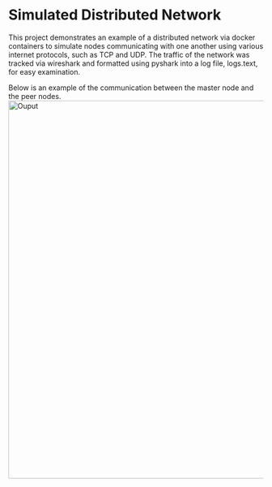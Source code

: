 # Simulated Distributed Network
This project demonstrates an example of a distributed network via docker containers to simulate nodes communicating with one another using various internet protocols, such as TCP and UDP. The traffic of the network was tracked via wireshark and formatted using pyshark into a log file, logs.text, for easy examination. 

Below is an example of the communication between the master node and the peer nodes.
<img width="745" alt="Ouput" src="https://github.com/user-attachments/assets/b1bfdbbd-a2f8-4809-a7a5-08108cb7670a" />
